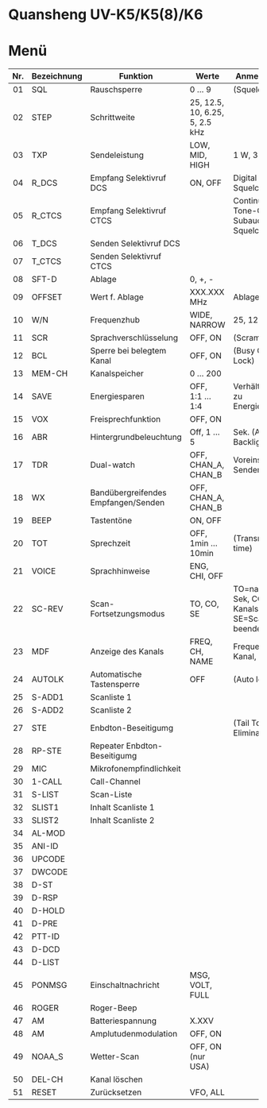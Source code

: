 

# Quansheng UV-K5/K5(8)/K6

# Menü

Nr. | Bezeichnung | Funktion                            | Werte                           | Anmerkungen
:--:| ----------- | ----------------------------------- | ------------------------------- | ----------------
01  | SQL         | Rauschsperre                        | 0 … 9                           | (Squelch)
02  | STEP        | Schrittweite                        | 25, 12.5, 10, 6.25, 5, 2.5 kHz  |
03  | TXP         | Sendeleistung                       | LOW, MID, HIGH                  | 1 W, 3 W, 5 W 
04  | R_DCS       | Empfang Selektivruf DCS             | ON, OFF                         | Digital Coded Squelch
05  | R_CTCS      | Empfang Selektivruf CTCS            |                                 | Continuous Tone-Coded Subaudio Squelch
06  | T_DCS       | Senden Selektivruf DCS              |                                 |
07  | T_CTCS      | Senden Selektivruf CTCS             |                                 |
08  | SFT-D       | Ablage                              | 0, +, -                         |
09  | OFFSET      | Wert f. Ablage                      | XXX.XXX MHz                     | Ablagefrequenz
10  | W/N         | Frequenzhub                         | WIDE, NARROW                    | 25, 12.5 kHz
11  | SCR         | Sprachverschlüsselung               | OFF, ON                         | (Scrambling)
12  | BCL         | Sperre bei belegtem Kanal           | OFF, ON                         | (Busy Channel Lock)
13  | MEM-CH      | Kanalspeicher                       | 0 … 200                         |
14  | SAVE        | Energiesparen                       | OFF, 1:1 … 1:4                  | Verhältnis Ein- zu Energiesparzeit
15  | VOX         | Freisprechfunktion                  | OFF, ON                         |
16  | ABR         | Hintergrundbeleuchtung              | Off, 1 … 5                      | Sek. (Auto Backlight Rate)
17  | TDR         | Dual-watch                          | OFF, CHAN_A, CHAN_B             | Voreinstellung Senden
18  | WX          | Bandübergreifendes Empfangen/Senden | OFF, CHAN_A, CHAN_B             |
19  | BEEP        | Tastentöne                          | ON, OFF                         |
20  | TOT         | Sprechzeit                          | OFF, 1min … 10min               | (Transmit over time)
21  | VOICE       | Sprachhinweise                      | ENG, CHI, OFF                   |
22  | SC-REV      | Scan-Fortsetzungsmodus              | TO, CO, SE                      | TO=nach 5 Sek, CO=nach Kanalsendung, SE=Scan beenden
23  | MDF         | Anzeige des Kanals                  | FREQ, CH, NAME                  | Frequenz, Kanal, Name
24  | AUTOLK      | Automatische Tastensperre           | OFF                             | (Auto lock)
25  | S-ADD1      | Scanliste 1                         |                                 |
26  | S-ADD2      | Scanliste 2                         |                                 |
27  | STE         | Enbdton-Beseitigumg                 |                                 | (Tail Tone Elimination)
28  | RP-STE      | Repeater Enbdton-Beseitigumg        |
29  | MIC         | Mikrofonempfindlichkeit     |
30  | 1-CALL      | Call-Channel
31  | S-LIST      | Scan-Liste
32  | SLIST1      | Inhalt Scanliste 1
33  | SLIST2      | Inhalt Scanliste 2
34  | AL-MOD
35  | ANI-ID
36  | UPCODE
37  | DWCODE
38  | D-ST
39  | D-RSP
40  | D-HOLD
41  | D-PRE
42  | PTT-ID      |
43  | D-DCD
44  | D-LIST
45  | PONMSG      | Einschaltnachricht                  | MSG, VOLT, FULL
46  | ROGER       | Roger-Beep                          |
47  | AM          | Batteriespannung                    | X.XXV
48  | AM          | Amplutudenmodulation                | OFF, ON
49  | NOAA_S      | Wetter-Scan                         | OFF, ON (nur USA)
50  | DEL-CH      | Kanal löschen                       |
51  | RESET       | Zurücksetzen                        | VFO, ALL

